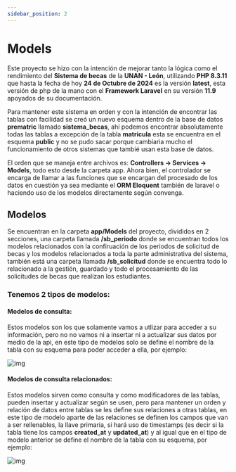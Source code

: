 ```yaml
---
sidebar_position: 2
---
```

# Models

Este proyecto se hizo con la intención de mejorar tanto la lógica como el rendimiento del **Sistema de becas** de la **UNAN - León**, utilizando **PHP 8.3.11** que hasta la fecha de hoy **24 de Octubre de 2024** es la versión **latest**, esta versión de php de la mano con el **Framework Laravel** en su versión **11.9** apoyados de su documentación.

Para mantener este sistema en orden y con la intención de encontrar las tablas con facilidad se creó un nuevo esquema dentro de la base de datos **prematric** llamado **sistema_becas**, ahí podemos encontrar absolutamente todas las tablas a excepción de la tabla **matricula** esta se encuentra en el esquema **public** y no se pudo sacar porque cambiaria mucho el funcionamiento de otros sistemas que tambié usan esta base de datos.

El orden que se maneja entre archivos es: **Controllers -> Services -> Models**, todo esto desde la carpeta app. Ahora bien, el controlador se encarga de llamar a las funciones que se encargan del procesado de los datos en cuestión ya sea mediante el **ORM Eloquent** también de laravel o haciendo uso de los modelos directamente según convenga.

## Modelos

Se encuentran en la carpeta **app/Models** del proyecto, divididos en 2 secciones, una carpeta llamada **/sb_periodo** donde se encuentran todos los modelos relacionados con la confiruación de los periodos de solicitud de becas y los modelos relacionados a toda la parte administrativa del sistema, también está una carpeta llamada **/sb_solicitud** donde se encuentra todo lo relacionado a la gestión, guardado y todo el procesamiento de las solicitudes de becas que realizan los estudiantes.

### Tenemos 2 tipos de modelos:

#### Modelos de consulta:

Estos modelos son los que solamente vamos a utlizar para acceder a su información, pero no no vamos ni a insertar ni a actualizar sus datos por medio de la api, en este tipo de modelos solo se define el nombre de la tabla con su esquema para poder acceder a ella, por ejemplo:

![img](/img/modelo_consulta.png)

#### Modelos de consulta relacionados:

Estos modelos sirven como consulta y como modificadores de las tablas, pueden insertar y actualizar según se usen, pero para mantener un orden y relación de datos entre tablas se les define sus relaciones a otras tablas, en este tipo de modelo aparte de las relaciones se definen los campos que van a ser rellenables, la llave primaria, si hará uso de timestamps (es decir si la tabla tiene los campos **created_at** y **updated_at**) y al igual que en el tipo de modelo anterior se define el nombre de la tabla con su esquema, por ejemplo:

![img](/img/modelo_consulta_relacionado.png)
